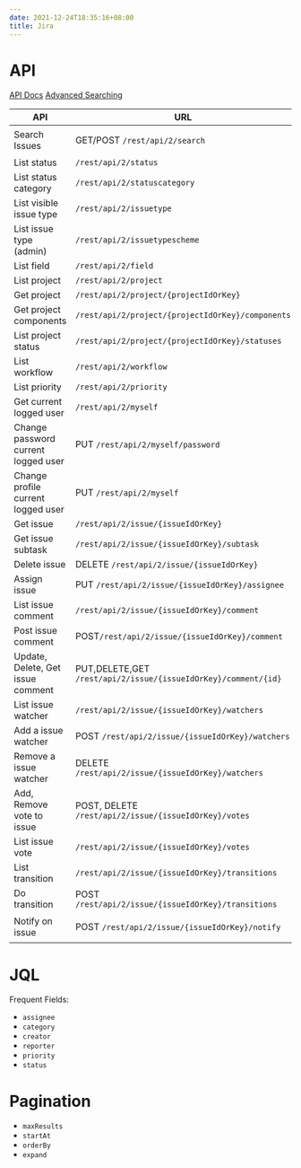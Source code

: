 ```yaml
---
date: 2021-12-24T18:35:16+08:00
title: Jira
---
```


# API

[API Docs](https://docs.atlassian.com/software/jira/docs/api/REST/8.7.0/)
[Advanced Searching](http://confluence.atlassian.com/display/JIRA/Advanced+Searching)

| API                                 | URL                                                            | Example                                                                                                                                                       |
| ----------------------------------- | -------------------------------------------------------------- | ------------------------------------------------------------------------------------------------------------------------------------------------------------- |
| Search Issues                       | GET/POST `/rest/api/2/search`                                  | `?maxResults=1&jql=${encodeURIComponent('assignee=currentuser() AND status=closed')}&fields=id,key,summary,issuetype,status`                                  |
| List status                         | `/rest/api/2/status`                                           |                                                                                                                                                               |
| List status category                | `/rest/api/2/statuscategory`                                   |                                                                                                                                                               |
| List visible issue type             | `/rest/api/2/issuetype`                                        |                                                                                                                                                               |
| List issue type (admin)             | `/rest/api/2/issuetypescheme`                                  |                                                                                                                                                               |
| List field                          | `/rest/api/2/field`                                            |                                                                                                                                                               |
| List project                        | `/rest/api/2/project`                                          |                                                                                                                                                               |
| Get project                         | `/rest/api/2/project/{projectIdOrKey}`                         |                                                                                                                                                               |
| Get project components              | `/rest/api/2/project/{projectIdOrKey}/components`              |                                                                                                                                                               |
| List project status                 | `/rest/api/2/project/{projectIdOrKey}/statuses`                |                                                                                                                                                               |
| List workflow                       | `/rest/api/2/workflow`                                         | `?workflowName=`                                                                                                                                              |
| List priority                       | `/rest/api/2/priority`                                         |                                                                                                                                                               |
| Get current logged user             | `/rest/api/2/myself`                                           |                                                                                                                                                               |
| Change password current logged user | PUT `/rest/api/2/myself/password`                              | `{ currentPassword: '', password: '' }`                                                                                                                       |
| Change profile current logged user  | PUT `/rest/api/2/myself`                                       | `{ password: '', emailAddress: '', displayName: '' }`                                                                                                         |
| Get issue                           | `/rest/api/2/issue/{issueIdOrKey}`                             |                                                                                                                                                               |
| Get issue subtask                   | `/rest/api/2/issue/{issueIdOrKey}/subtask`                     |                                                                                                                                                               |
| Delete issue                        | DELETE `/rest/api/2/issue/{issueIdOrKey}`                      | `?deleteSubtasks=false`                                                                                                                                       |
| Assign issue                        | PUT `/rest/api/2/issue/{issueIdOrKey}/assignee`                | `{ name: '' }`                                                                                                                                                |
| List issue comment                  | `/rest/api/2/issue/{issueIdOrKey}/comment`                     |                                                                                                                                                               |
| Post issue comment                  | POST`/rest/api/2/issue/{issueIdOrKey}/comment`                 | `{ body: '', visibility: { type: 'role', value: 'administrators' } }`                                                                                         |
| Update, Delete, Get issue comment   | PUT,DELETE,GET `/rest/api/2/issue/{issueIdOrKey}/comment/{id}` | `{ body: '', visibility: { type: 'role', value: 'administrators' } }`                                                                                         |
| List issue watcher                  | `/rest/api/2/issue/{issueIdOrKey}/watchers`                    | `"fred"`                                                                                                                                                      |
| Add a issue watcher                 | POST `/rest/api/2/issue/{issueIdOrKey}/watchers`               | `"fred"`                                                                                                                                                      |
| Remove a issue watcher              | DELETE `/rest/api/2/issue/{issueIdOrKey}/watchers`             | `?username=fred`                                                                                                                                              |
| Add, Remove vote to issue           | POST, DELETE `/rest/api/2/issue/{issueIdOrKey}/votes`          |                                                                                                                                                               |
| List issue vote                     | `/rest/api/2/issue/{issueIdOrKey}/votes`                       |                                                                                                                                                               |
| List transition                     | `/rest/api/2/issue/{issueIdOrKey}/transitions`                 |                                                                                                                                                               |
| Do transition                       | POST `/rest/api/2/issue/{issueIdOrKey}/transitions`            | `{ transition: { id: '' } }`                                                                                                                                  |
| Notify on issue                     | POST `/rest/api/2/issue/{issueIdOrKey}/notify`                 | `{ subject: '', textBody: '', htmlBody: '', to: { reporter: true, assignee: true, watchers: true, voters: true, users: [{ name: 'fred', active: false }] } }` |

# JQL

Frequent Fields:
- `assignee`
- `category`
- `creator`
- `reporter`
- `priority`
- `status`

# Pagination

- `maxResults`
- `startAt`
- `orderBy`
- `expand`
